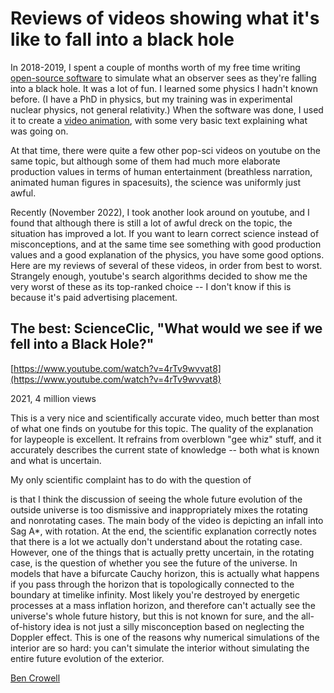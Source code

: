 Reviews of videos showing what it's like to fall into a black hole
==================================================================

In 2018-2019, I spent a couple of months worth of my free time writing
[open-source software](https://github.com/bcrowell/karl)
to simulate what an observer sees as they're falling into a black hole.
It was a lot of fun. I learned some physics I hadn't known before.
(I have a PhD in physics, but my training was in experimental nuclear
physics, not general relativity.) When the software was done, I used it
to create a [video animation](https://www.youtube.com/watch?v=z-H-PipYCKc), with
some very basic text explaining what was going on.

At that time, there were quite a few other pop-sci videos on youtube
on the same topic, but although some of them had much more elaborate
production values in terms of human entertainment (breathless narration,
animated human figures in spacesuits), the science was uniformly just awful.

Recently (November 2022), I took another look around on youtube, and I
found that although there is still a lot of awful dreck on the topic,
the situation has improved a lot. If you want to learn correct science
instead of misconceptions, and at the same time see something with
good production values and a good explanation of the physics, you have
some good options. Here are my reviews of several of these videos,
in order from best to worst. Strangely enough, youtube's search algorithms
decided to show me the very worst of these as its top-ranked choice --
I don't know if this is because it's paid advertising placement.

The best: ScienceClic, "What would we see if we fell into a Black Hole?"
------------------------------------------------------------------------

[https://www.youtube.com/watch?v=4rTv9wvvat8](https://www.youtube.com/watch?v=4rTv9wvvat8)

2021, 4 million views

This is a very nice and scientifically accurate video, much better than most of what one finds on youtube for this topic.
The quality of the explanation for laypeople is excellent. It refrains from
overblown "gee whiz" stuff, and it accurately describes the current state of
knowledge -- both what is known and what is uncertain.

My only scientific complaint has to do with the question of 


is that I think the discussion of seeing the whole future evolution of the outside universe is too dismissive and inappropriately mixes the rotating and nonrotating cases. The main body of the video is depicting an infall into Sag A*, with rotation. At the end, the scientific explanation correctly notes that there is a lot we actually don't understand about the rotating case. However, one of the things that is actually pretty uncertain, in the rotating case, is the question of whether you see the future of the universe. In models that have a bifurcate Cauchy horizon, this is actually what happens if you pass through the horizon that is topologically connected to the boundary at timelike infinity. Most likely you're destroyed by energetic processes at a mass inflation horizon, and therefore can't actually see the universe's whole future history, but this is not known for sure, and the all-of-history idea is not just a silly misconception based on neglecting the Doppler effect. This is one of the reasons why numerical simulations of the interior are so hard: you can't simulate the interior without simulating the entire future evolution of the exterior.

[Ben Crowell](http://lightandmatter.com/area4author.html)

